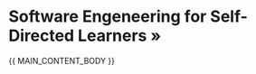 # <span class="text-dark">****Software Engeneering for Self-Directed Learners »****</span>
{{ MAIN_CONTENT_BODY }}